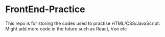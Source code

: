 # FrontEnd-Practice

This repo is for storing the codes used to practise HTML/CSS/JavaScript. 
Might add more code in the future such as React, Vue etc
